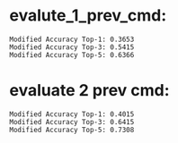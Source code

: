 # evalute_1_prev_cmd:
    Modified Accuracy Top-1: 0.3653
    Modified Accuracy Top-3: 0.5415
    Modified Accuracy Top-5: 0.6366

# evaluate 2 prev cmd:
    Modified Accuracy Top-1: 0.4015
    Modified Accuracy Top-3: 0.6415
    Modified Accuracy Top-5: 0.7308
